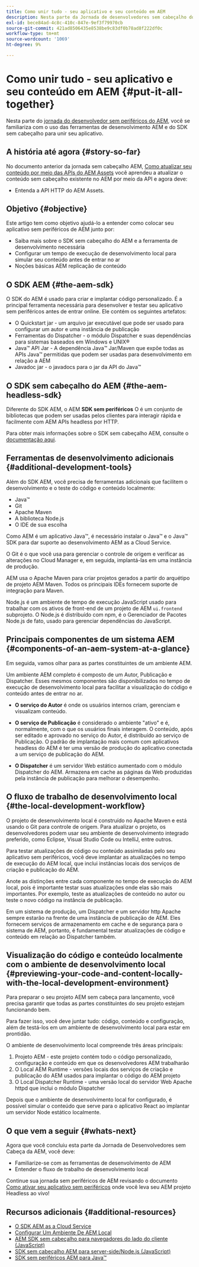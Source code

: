 ```yaml
---
title: Como unir tudo - seu aplicativo e seu conteúdo em AEM
description: Nesta parte da Jornada de desenvolvedores sem cabeçalho do AEM, saiba como participar do Projeto de AEM, incluindo Fragmentos de conteúdo, suas chamadas GraphQL, suas chamadas de API REST e seu aplicativo, e prepará-lo para entrar em funcionamento.
exl-id: bece84ad-4c8c-410c-847e-9ef3f79970cb
source-git-commit: 421ad8506435e8538be9c83df0b78ad8f222df0c
workflow-type: tm+mt
source-wordcount: '1069'
ht-degree: 9%

---
```


# Como unir tudo - seu aplicativo e seu conteúdo em AEM {#put-it-all-together}

Nesta parte do [jornada do desenvolvedor sem periféricos do AEM](overview.md), você se familiariza com o uso das ferramentas de desenvolvimento AEM e do SDK sem cabeçalho para unir seu aplicativo.

## A história até agora {#story-so-far}

No documento anterior da jornada sem cabeçalho AEM, [Como atualizar seu conteúdo por meio das APIs do AEM Assets](update-your-content.md) você aprendeu a atualizar o conteúdo sem cabeçalho existente no AEM por meio da API e agora deve:

* Entenda a API HTTP do AEM Assets.

## Objetivo {#objective}

Este artigo tem como objetivo ajudá-lo a entender como colocar seu aplicativo sem periféricos de AEM junto por:

* Saiba mais sobre o SDK sem cabeçalho do AEM e a ferramenta de desenvolvimento necessária
* Configurar um tempo de execução de desenvolvimento local para simular seu conteúdo antes de entrar no ar
* Noções básicas AEM replicação de conteúdo

## O SDK AEM {#the-aem-sdk}

O SDK do AEM é usado para criar e implantar código personalizado. É a principal ferramenta necessária para desenvolver e testar seu aplicativo sem periféricos antes de entrar online. Ele contém os seguintes artefatos:

* O Quickstart jar - um arquivo jar executável que pode ser usado para configurar um autor e uma instância de publicação
* Ferramentas do Dispatcher - o módulo Dispatcher e suas dependências para sistemas baseados em Windows e UNIX®
* Java™ API Jar - A dependência Java™ Jar/Maven que expõe todas as APIs Java™ permitidas que podem ser usadas para desenvolvimento em relação a AEM
* Javadoc jar - o javadocs para o jar da API do Java™

## O SDK sem cabeçalho do AEM {#the-aem-headless-sdk}

Diferente do SDK AEM, o AEM **SDK sem periféricos** O é um conjunto de bibliotecas que podem ser usadas pelos clientes para interagir rápida e facilmente com AEM APIs headless por HTTP.

Para obter mais informações sobre o SDK sem cabeçalho AEM, consulte o [documentação aqui](https://experienceleague.adobe.com/docs/experience-manager-learn/getting-started-with-aem-headless/how-to/aem-headless-sdk.html).

## Ferramentas de desenvolvimento adicionais {#additional-development-tools}

Além do SDK AEM, você precisa de ferramentas adicionais que facilitem o desenvolvimento e o teste do código e conteúdo localmente:

* Java™
* Git
* Apache Maven
* A biblioteca Node.js
* O IDE de sua escolha

Como AEM é um aplicativo Java™, é necessário instalar o Java™ e o Java™ SDK para dar suporte ao desenvolvimento AEM as a Cloud Service.

O Git é o que você usa para gerenciar o controle de origem e verificar as alterações no Cloud Manager e, em seguida, implantá-las em uma instância de produção.

AEM usa o Apache Maven para criar projetos gerados a partir do arquétipo de projeto AEM Maven. Todos os principais IDEs fornecem suporte de integração para Maven.

Node.js é um ambiente de tempo de execução JavaScript usado para trabalhar com os ativos de front-end de um projeto de AEM `ui.frontend` subprojeto. O Node.js é distribuído com npm, é o Gerenciador de Pacotes Node.js de fato, usado para gerenciar dependências do JavaScript.

## Principais componentes de um sistema AEM {#components-of-an-aem-system-at-a-glance}

Em seguida, vamos olhar para as partes constituintes de um ambiente AEM.

Um ambiente AEM completo é composto de um Autor, Publicação e Dispatcher. Esses mesmos componentes são disponibilizados no tempo de execução de desenvolvimento local para facilitar a visualização do código e conteúdo antes de entrar no ar.

* **O serviço do Autor** é onde os usuários internos criam, gerenciam e visualizam conteúdo.

* **O serviço de Publicação** é considerado o ambiente &quot;ativo&quot; e é, normalmente, com o que os usuários finais interagem. O conteúdo, após ser editado e aprovado no serviço do Autor, é distribuído ao serviço de Publicação. O padrão de implantação mais comum com aplicativos headless do AEM é ter uma versão de produção do aplicativo conectada a um serviço de publicação do AEM.

* **O Dispatcher** é um servidor Web estático aumentado com o módulo Dispatcher do AEM. Armazena em cache as páginas da Web produzidas pela instância de publicação para melhorar o desempenho.

## O fluxo de trabalho de desenvolvimento local {#the-local-development-workflow}

O projeto de desenvolvimento local é construído no Apache Maven e está usando o Git para controle de origem. Para atualizar o projeto, os desenvolvedores podem usar seu ambiente de desenvolvimento integrado preferido, como Eclipse, Visual Studio Code ou IntelliJ, entre outros.

Para testar atualizações de código ou conteúdo assimiladas pelo seu aplicativo sem periféricos, você deve implantar as atualizações no tempo de execução do AEM local, que inclui instâncias locais dos serviços de criação e publicação do AEM.

Anote as distinções entre cada componente no tempo de execução do AEM local, pois é importante testar suas atualizações onde elas são mais importantes. Por exemplo, teste as atualizações de conteúdo no autor ou teste o novo código na instância de publicação.

Em um sistema de produção, um Dispatcher e um servidor http Apache sempre estarão na frente de uma instância de publicação de AEM. Eles fornecem serviços de armazenamento em cache e de segurança para o sistema de AEM, portanto, é fundamental testar atualizações de código e conteúdo em relação ao Dispatcher também.

## Visualização do código e conteúdo localmente com o ambiente de desenvolvimento local {#previewing-your-code-and-content-locally-with-the-local-development-environment}

Para preparar o seu projeto AEM sem cabeça para lançamento, você precisa garantir que todas as partes constituintes do seu projeto estejam funcionando bem.

Para fazer isso, você deve juntar tudo: código, conteúdo e configuração, além de testá-los em um ambiente de desenvolvimento local para estar em prontidão.

O ambiente de desenvolvimento local compreende três áreas principais:

1. Projeto AEM - este projeto contém todo o código personalizado, configuração e conteúdo em que os desenvolvedores AEM trabalharão
1. O Local AEM Runtime - versões locais dos serviços de criação e publicação do AEM usados para implantar o código do AEM projeto
1. O Local Dispatcher Runtime - uma versão local do servidor Web Apache httpd que inclui o módulo Dispatcher

Depois que o ambiente de desenvolvimento local for configurado, é possível simular o conteúdo que serve para o aplicativo React ao implantar um servidor Node estático localmente.

<!-- THIS TOPIC IS 404. IT DOES NOT APPEAR IN THE TOC OR ANYWHERE ELSE To get a more in-depth look at setting up a local development environment and all dependencies needed for content preview, see [Production Deployment documentation](https://experienceleague.adobe.com/docs/experience-manager-learn/headless-tutorial/graphql/multi-step/production-deployment.html). -->

## O que vem a seguir {#whats-next}

Agora que você concluiu esta parte da Jornada de Desenvolvedores sem Cabeça da AEM, você deve:

* Familiarize-se com as ferramentas de desenvolvimento de AEM
* Entender o fluxo de trabalho de desenvolvimento local

Continue sua jornada sem periféricos de AEM revisando o documento [Como ativar seu aplicativo sem periféricos](/help/journey-headless/developer/go-live.md) onde você leva seu AEM projeto Headless ao vivo!

## Recursos adicionais {#additional-resources}

* [O SDK AEM as a Cloud Service](/help/implementing/developing/introduction/aem-as-a-cloud-service-sdk.md)
* [Configurar Um Ambiente De AEM Local](https://experienceleague.adobe.com/docs/experience-manager-learn/foundation/development/set-up-a-local-aem-development-environment.html?lang=pt-BR)
* [AEM SDK sem cabeçalho para navegadores do lado do cliente (JavaScript)](https://github.com/adobe/aem-headless-client-js)
* [SDK sem cabeçalho AEM para server-side/Node.js (JavaScript)](https://github.com/adobe/aem-headless-client-nodejs)
* [SDK sem periféricos AEM para Java™](https://github.com/adobe/aem-headless-client-java)

